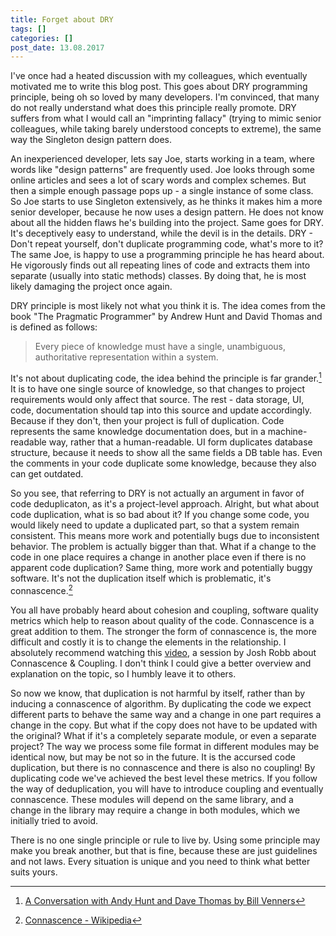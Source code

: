 ```yaml
---
title: Forget about DRY
tags: []
categories: []
post_date: 13.08.2017
---
```


I've once had a heated discussion with my colleagues, which eventually motivated me to write this blog post. This goes about DRY programming principle, being oh so loved by many developers. I'm convinced, that many do not really understand what does this principle really promote. DRY suffers from what I would call an "imprinting fallacy" (trying to mimic senior colleagues, while taking barely understood concepts to extreme), the same way the Singleton design pattern does.

An inexperienced developer, lets say Joe, starts working in a team, where words like "design patterns" are frequently used. Joe looks through some online articles and sees a lot of scary words and complex schemes. But then a simple enough passage pops up - a single instance of some class. So Joe starts to use Singleton extensively, as he thinks it makes him a more senior developer, because he now uses a design pattern. He does not know about all the hidden flaws he's building into the project. Same goes for DRY. It's deceptively easy to understand, while the devil is in the details. DRY - Don't repeat yourself, don't duplicate programming code, what's more to it? The same Joe, is happy to use a programming principle he has heard about. He vigorously finds out all repeating lines of code and extracts them into separate (usually into static methods) classes. By doing that, he is most likely damaging the project once again.
<!--more-->

DRY principle is most likely not what you think it is. The idea comes from the book "The Pragmatic Programmer" by Andrew Hunt and David Thomas and is defined as follows:

<blockquote>Every piece of knowledge must have a single, unambiguous, authoritative representation within a system.</blockquote>

It's not about duplicating code, the idea behind the principle is far grander.[^1] It is to have one single source of knowledge, so that changes to project requirements would only affect that source. The rest - data storage, UI, code, documentation should tap into this source and update accordingly. Because if they don't, then your project is full of duplication. Code represents the same knowledge documentation does, but in a machine-readable way, rather that a human-readable. UI form duplicates database structure, because it needs to show all the same fields a DB table has. Even the comments in your code duplicate some knowledge, because they also can get outdated.

So you see, that referring to DRY is not actually an argument in favor of code deduplicaton, as it's a project-level approach. Alright, but what about code duplication, what is so bad about it? If you change some code, you would likely need to update a duplicated part, so that a system remain consistent. This means more work and potentially bugs due to inconsistent behavior. The problem is actually bigger than that. What if a change to the code in one place requires a change in another place even if there is no apparent code duplication? Same thing, more work and potentially buggy software. It's not the duplication itself which is problematic, it's connascence.[^2]

You all have probably heard about cohesion and coupling, software quality metrics which help to reason about quality of the code. Connascence is a great addition to them. The stronger the form of connascence is, the more difficult and costly it is to change the elements in the relationship. I absolutely recommend watching this [video](https://www.youtube.com/watch?v=Ip2o4vbAK3s&t=741), a session by Josh Robb about Connascence & Coupling. I don't think I could give a better overview and explanation on the topic, so I humbly leave it to others.

So now we know, that duplication is not harmful by itself, rather than by inducing a connascence of algorithm. By duplicating the code we expect different parts to behave the same way and a change in one part requires a change in the copy. But what if the copy does not have to be updated with the original? What if it's a completely separate module, or even a separate project? The way we process some file format in different modules may be identical now, but may be not so in the future. It is the accursed code duplication, but there is no connascence and there is also no coupling! By duplicating code we've achieved the best level these metrics. If you follow the way of deduplication, you will have to introduce coupling and eventually connascence. These modules will depend on the same library, and a change in the library may require a change in both modules, which we initially tried to avoid.

There is no one single principle or rule to live by. Using some principle may make you break another, but that is fine, because these are just guidelines and not laws. Every situation is unique and you need to think what better suits yours.

[^1]: <a title="A Conversation with Andy Hunt and Dave Thomas by Bill Venners" href="http://www.artima.com/intv/dry.html">A Conversation with Andy Hunt and Dave Thomas by Bill Venners</a>
[^2]: <a title="Connascence" href="https://en.wikipedia.org/wiki/Connascence_(computer_programming)">Connascence - Wikipedia</a>
